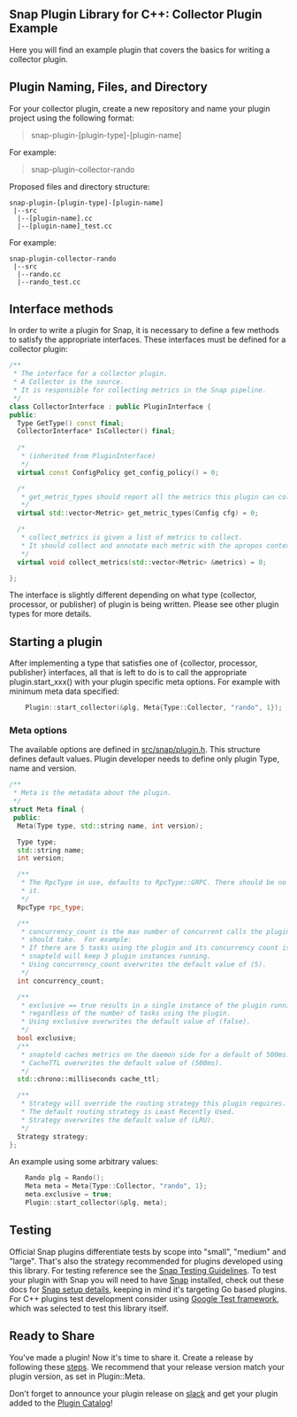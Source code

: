 <!--
http://www.apache.org/licenses/LICENSE-2.0.txt


Copyright 2017 Intel Corporation

Licensed under the Apache License, Version 2.0 (the "License");
you may not use this file except in compliance with the License.
You may obtain a copy of the License at

    http://www.apache.org/licenses/LICENSE-2.0

Unless required by applicable law or agreed to in writing, software
distributed under the License is distributed on an "AS IS" BASIS,
WITHOUT WARRANTIES OR CONDITIONS OF ANY KIND, either express or implied.
See the License for the specific language governing permissions and
limitations under the License.
-->

## Snap Plugin Library for C++: Collector Plugin Example
Here you will find an example plugin that covers the basics for writing a collector plugin.

## Plugin Naming, Files, and Directory
For your collector plugin, create a new repository and name your plugin project using the following format:

>snap-plugin-[plugin-type]-[plugin-name]

For example:
>snap-plugin-collector-rando

Proposed files and directory structure:  
```
snap-plugin-[plugin-type]-[plugin-name]
 |--src
  |--[plugin-name].cc  
  |--[plugin-name]_test.cc  
```

For example:
```
snap-plugin-collector-rando
 |--src
  |--rando.cc  
  |--rando_test.cc  
```

## Interface methods

In order to write a plugin for Snap, it is necessary to define a few methods to satisfy the appropriate interfaces. These interfaces must be defined for a collector plugin:

```cpp
/**
 * The interface for a collector plugin.
 * A Collector is the source.
 * It is responsible for collecting metrics in the Snap pipeline.
 */
class CollectorInterface : public PluginInterface {
public:
  Type GetType() const final;
  CollectorInterface* IsCollector() final;
  
  /*
   * (inherited from PluginInterface)
   */
  virtual const ConfigPolicy get_config_policy() = 0;

  /*
   * get_metric_types should report all the metrics this plugin can collect.
   */
  virtual std::vector<Metric> get_metric_types(Config cfg) = 0;

  /*
   * collect_metrics is given a list of metrics to collect.
   * It should collect and annotate each metric with the apropos context.
   */
  virtual void collect_metrics(std::vector<Metric> &metrics) = 0;

};
```

The interface is slightly different depending on what type (collector, processor, or publisher) of plugin is being written. Please see other plugin types for more details.

## Starting a plugin

After implementing a type that satisfies one of {collector, processor, publisher} interfaces, all that is left to do is to call the appropriate plugin.start_xxx() with your plugin specific meta options. For example with minimum meta data specified:

```cpp
    Plugin::start_collector(&plg, Meta{Type::Collector, "rando", 1});
```

### Meta options

The available options are defined in [src/snap/plugin.h](https://github.com/intelsdi-x/snap-plugin-lib-cpp/tree/master/src/snap/plugin.h). This structure defines default values.
Plugin developer needs to define only plugin Type, name and version.
 
```cpp
/**
 * Meta is the metadata about the plugin.
 */
struct Meta final {
 public:
  Meta(Type type, std::string name, int version);

  Type type;
  std::string name;
  int version;

  /**
   * The RpcType in use, defaults to RpcType::GRPC. There should be no need to change
   * it.
   */
  RpcType rpc_type;

  /**
   * concurrency_count is the max number of concurrent calls the plugin
   * should take.  For example:
   * If there are 5 tasks using the plugin and its concurrency count is 2,
   * snapteld will keep 3 plugin instances running.
   * Using concurrency_count overwrites the default value of (5).
   */
  int concurrency_count;

  /**
   * exclusive == true results in a single instance of the plugin running
   * regardless of the number of tasks using the plugin.
   * Using exclusive overwrites the default value of (false).
   */
  bool exclusive;
  /**
   * snapteld caches metrics on the daemon side for a default of 500ms.
   * CacheTTL overwrites the default value of (500ms).
   */
  std::chrono::milliseconds cache_ttl;

  /**
   * Strategy will override the routing strategy this plugin requires.
   * The default routing strategy is Least Recently Used.
   * Strategy overwrites the default value of (LRU).
   */
  Strategy strategy;
};
```

An example using some arbitrary values:

```cpp
    Rando plg = Rando();
    Meta meta = Meta{Type::Collector, "rando", 1};
    meta.exclusive = true;
    Plugin::start_collector(&plg, meta);
```

## Testing

Official Snap plugins differentiate tests by scope into "small", "medium" and "large".
That's also the strategy recommended for plugins developed using this library. For testing reference see the [Snap Testing Guidelines](https://github.com/intelsdi-x/snap/blob/master/CONTRIBUTING.md#testing-guidelines). To test your plugin with Snap you will need to have [Snap](https://github.com/intelsdi-x/snap) installed, check out these docs for [Snap setup details](https://github.com/intelsdi-x/snap/blob/master/docs/BUILD_AND_TEST.md#getting-started), keeping in mind it's targeting Go based plugins.
For C++ plugins test development consider using [Google Test framework](https://github.com/google/googletest), which was selected to test this library itself.

## Ready to Share
You've made a plugin! Now it's time to share it. Create a release by following these [steps](https://help.github.com/articles/creating-releases/). We recommend that your release version match your plugin version, as set in Plugin::Meta.

Don't forget to announce your plugin release on [slack](https://intelsdi-x.herokuapp.com/) and get your plugin added to the [Plugin Catalog](https://github.com/intelsdi-x/snap/blob/master/docs/PLUGIN_CATALOG.md)!
